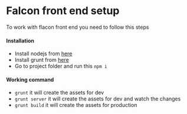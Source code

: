 # Falcon front end setup

To work with flacon front end you need to follow this steps
#### Installation
  - Install nodejs from [here](https://nodejs.org/en/download/)
  - Install grunt from [here](https://gruntjs.com/getting-started)
  - Go to project folder and run this `npm i`
#### Working command
- `grunt` it will create the assets for dev
- `grunt server` it will create the assets for dev and watch the changes
- `grunt build` it will create the assets for production
